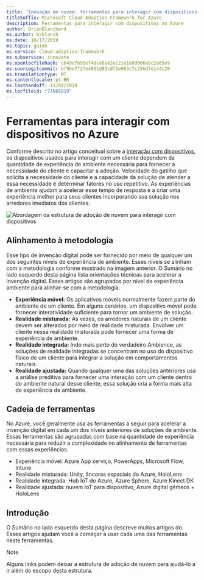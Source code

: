 ```yaml
---
title: 'Inovação em nuvem: ferramentas para interagir com dispositivos no Azure'
titleSuffix: Microsoft Cloud Adoption Framework for Azure
description: Ferramentas para interagir com dispositivos no Azure
author: BrianBlanchard
ms.author: brblanch
ms.date: 10/17/2019
ms.topic: guide
ms.service: cloud-adoption-framework
ms.subservice: innovate
ms.openlocfilehash: c649ef695e74dce0ae2ec21e1e0d666abc2a65e9
ms.sourcegitcommit: bf9be7f2fe4851d83cdf3e083c7c25bd7e144c20
ms.translationtype: MT
ms.contentlocale: pt-BR
ms.lasthandoff: 11/04/2019
ms.locfileid: "73565819"
---
```

# <a name="tools-to-interact-with-devices-in-azure"></a>Ferramentas para interagir com dispositivos no Azure

Conforme descrito no artigo conceitual sobre a [interação com dispositivos](../considerations/devices.md), os dispositivos usados para interagir com um cliente dependem da quantidade de experiência de ambiente necessária para fornecer a necessidade do cliente e capacitar a adoção. Velocidade do gatilho que solicita a necessidade do cliente e a capacidade da solução de atender a essa necessidade é determinar fatores no uso repetitivo. As experiências de ambiente ajudam a acelerar esse tempo de resposta e a criar uma experiência melhor para seus clientes incorporando sua solução nos arredores imediatos dos clientes.

![Abordagem da estrutura de adoção de nuvem para interagir com dispositivos](../../_images/innovate/ambient-experiences.png)

## <a name="alignment-to-the-methodology"></a>Alinhamento à metodologia

Esse tipo de invenção digital pode ser fornecido por meio de qualquer um dos seguintes níveis de experiência de ambiente. Esses níveis se alinham com a metodologia conforme mostrado na imagem anterior. O Sumário no lado esquerdo desta página lista orientações técnicas para acelerar a invenção digital. Esses artigos são agrupados por nível de experiência ambiente para alinhar-se com a metodologia.

- **Experiência móvel:** Os aplicativos móveis normalmente fazem parte do ambiente de um cliente. Em alguns cenários, um dispositivo móvel pode fornecer interatividade suficiente para tornar um ambiente de solução.
- **Realidade misturada:** Às vezes, os arredores naturais de um cliente devem ser alterados por meio de realidade misturada. Envolver um cliente nessa realidade misturada pode fornecer uma forma de experiência de ambiente.
- **Realidade integrada:** Indo mais perto do verdadeiro Ambience, as soluções de realidade integradas se concentram no uso do dispositivo físico de um cliente para integrar a solução em comportamentos naturais.
- **Realidade ajustada:** Quando qualquer uma das soluções anteriores usa a análise preditiva para fornecer uma interação com um cliente dentro do ambiente natural desse cliente, essa solução cria a forma mais alta de experiência de ambiente.

## <a name="toolchain"></a>Cadeia de ferramentas

No Azure, você geralmente usa as ferramentas a seguir para acelerar a invenção digital em cada um dos níveis anteriores de soluções de ambiente. Essas ferramentas são agrupadas com base na quantidade de experiência necessária para reduzir a complexidade no alinhamento de ferramentas com essas experiências.

- Experiência móvel: Azure App serviço, PowerApps, Microsoft Flow, Intune
- Realidade misturada: Unity, âncoras espaciais do Azure, HoloLens
- Realidade integrada: Hub IoT do Azure, Azure Sphere, Azure Kinect DK
- Realidade ajustada: nuvem IoT para dispositivo, Azure digital gêmeos + HoloLens

## <a name="get-started"></a>Introdução

O Sumário no lado esquerdo desta página descreve muitos artigos do. Esses artigos ajudam você a começar a usar cada uma das ferramentas neste ferramentas.

> [!NOTE]
> Alguns links podem deixar a estrutura de adoção de nuvem para ajudá-lo a ir além do escopo desta estrutura.
